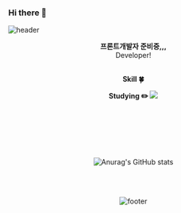### Hi there 👋

<!--
**koohyunwoo1/koohyunwoo1** is a ✨ _special_ ✨ repository because its `README.md` (this file) appears on your GitHub profile.

Here are some ideas to get you started:

- 🔭 I’m currently working on ...
- 🌱 I’m currently learning ...
- 👯 I’m looking to collaborate on ...
- 🤔 I’m looking for help with ...
- 💬 Ask me about ...
- 📫 How to reach me: ...
- 😄 Pronouns: ...
- ⚡ Fun fact: ...
-->


<!-- 헤더 -->
![header](https://capsule-render.vercel.app/api?type=waving&&color=gradient&height=100&section=header&fontSize=90)


<div align=center>
<!--소개-->
 
<strong> 프론트개발자 준비중,,, </strong> 
<br/>
Developer!
<br/><br/>
 
 
 <!--기술스택-->
  <strong> Skill :four_leaf_clover: </strong>
  
  <!--프론트--> 

 
   
  <!--백-->
  <strong> Studying :pencil2: </strong> 
   <img src="https://img.shields.io/badge/Python-3766AB?style=flat-square&logo=Python&logoColor=white"/> 
  <br/>
  <!--번들러 -->

  
<br/><br/>
  
 <!--공부중 -->
 
  <!--백-->
  <br/>
 <!--언어 및 툴 --> <br/>



   ![Anurag's GitHub stats](https://github-readme-stats.vercel.app/api?username=koohyunwoo1&show_icons=true&theme=transparent)

   <br/>
   <br/>

   ![footer](https://capsule-render.vercel.app/api?type=waving&&color=gradient&height=100&section=footer&fontSize=90)
